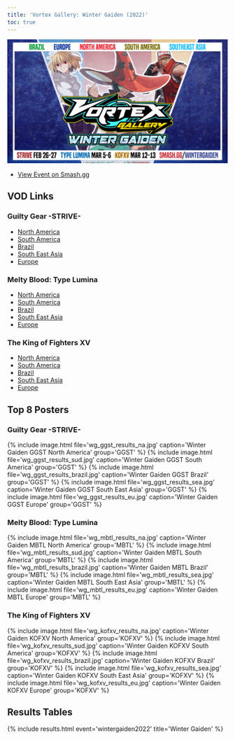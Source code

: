 ```yaml
---
title: 'Vortex Gallery: Winter Gaiden (2022)'
toc: true
---
```

![Winter Gaiden](/uploads/wg-promo-v3.jpg)

- [View Event on Smash.gg](https://smash.gg/wintergaiden)

## VOD Links

### Guilty Gear -STRIVE-
- [North America](https://www.youtube.com/watch?v=cwZaFiYSdKM)
- [South America](https://www.youtube.com/watch?v=Mbbr5BeyY-w)
- [Brazil](https://www.twitch.tv/videos/1415737906)
- [South East Asia](https://youtu.be/Yc1rlb76elk)
- [Europe](https://www.youtube.com/watch?v=I98MQcuuDM4)

### Melty Blood: Type Lumina
- [North America](https://youtu.be/Us5h6gQJ3g8)
- [South America](https://www.youtube.com/watch?v=iPMq1YeTxys)
- [Brazil](https://www.twitch.tv/videos/1418044539)
- [South East Asia](https://youtu.be/6LjVPUB_P6E)
- [Europe](https://www.youtube.com/watch?v=HkU25CCvx8A)

### The King of Fighters XV
- [North America](https://www.youtube.com/watch?v=3pVF3u2xiu4)
- [South America](https://www.youtube.com/watch?v=FMVVqRvPibw)
- [Brazil](https://www.twitch.tv/videos/1425406649)
- [South East Asia](https://www.youtube.com/watch?v=Ef-QMNp4Wj8)
- [Europe](https://www.youtube.com/watch?v=oSxB2LfqMK8&)

## Top 8 Posters

### Guilty Gear -STRIVE-
{% include image.html file='wg_ggst_results_na.jpg' caption='Winter Gaiden GGST North America' group='GGST' %}
{% include image.html file='wg_ggst_results_sud.jpg' caption='Winter Gaiden GGST South America' group='GGST' %}
{% include image.html file='wg_ggst_results_brazil.jpg' caption='Winter Gaiden GGST Brazil' group='GGST' %}
{% include image.html file='wg_ggst_results_sea.jpg' caption='Winter Gaiden GGST South East Asia' group='GGST' %}
{% include image.html file='wg_ggst_results_eu.jpg' caption='Winter Gaiden GGST Europe' group='GGST' %}

### Melty Blood: Type Lumina
{% include image.html file='wg_mbtl_results_na.jpg' caption='Winter Gaiden MBTL North America' group='MBTL' %}
{% include image.html file='wg_mbtl_results_sud.jpg' caption='Winter Gaiden MBTL South America' group='MBTL' %}
{% include image.html file='wg_mbtl_results_brazil.jpg' caption='Winter Gaiden MBTL Brazil' group='MBTL' %}
{% include image.html file='wg_mbtl_results_sea.jpg' caption='Winter Gaiden MBTL South East Asia' group='MBTL' %}
{% include image.html file='wg_mbtl_results_eu.jpg' caption='Winter Gaiden MBTL Europe' group='MBTL' %}

### The King of Fighters XV
{% include image.html file='wg_kofxv_results_na.jpg' caption='Winter Gaiden KOFXV North America' group='KOFXV' %}
{% include image.html file='wg_kofxv_results_sud.jpg' caption='Winter Gaiden KOFXV South America' group='KOFXV' %}
{% include image.html file='wg_kofxv_results_brazil.jpg' caption='Winter Gaiden KOFXV Brazil' group='KOFXV' %}
{% include image.html file='wg_kofxv_results_sea.jpg' caption='Winter Gaiden KOFXV South East Asia' group='KOFXV' %}
{% include image.html file='wg_kofxv_results_eu.jpg' caption='Winter Gaiden KOFXV Europe' group='KOFXV' %}

## Results Tables
{% include results.html event='wintergaiden2022' title='Winter Gaiden' %}